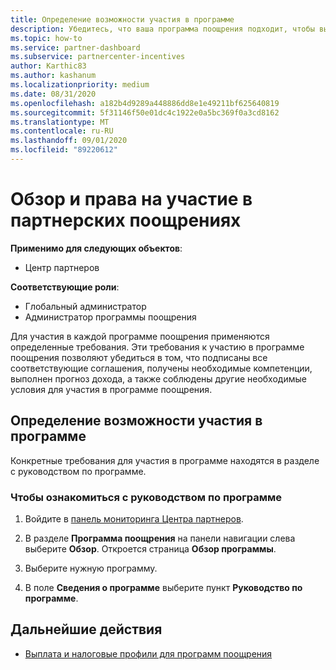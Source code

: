 ```yaml
---
title: Определение возможности участия в программе
description: Убедитесь, что ваша программа поощрения подходит, чтобы вы могли получить оплату.
ms.topic: how-to
ms.service: partner-dashboard
ms.subservice: partnercenter-incentives
author: Karthic83
ms.author: kashanum
ms.localizationpriority: medium
ms.date: 08/31/2020
ms.openlocfilehash: a182b4d9289a448886dd8e1e49211bf625640819
ms.sourcegitcommit: 5f31146f50e01dc4c1922e0a5bc369f0a3cd8162
ms.translationtype: MT
ms.contentlocale: ru-RU
ms.lasthandoff: 09/01/2020
ms.locfileid: "89220612"
---
```

# <a name="partner-incentives-overview-and-eligibility"></a>Обзор и права на участие в партнерских поощрениях 

**Применимо для следующих объектов**:

- Центр партнеров

**Соответствующие роли**:

- Глобальный администратор
- Администратор программы поощрения

 Для участия в каждой программе поощрения применяются определенные требования. Эти требования к участию в программе поощрения позволяют убедиться в том, что подписаны все соответствующие соглашения, получены необходимые компетенции, выполнен прогноз дохода, а также соблюдены другие необходимые условия для участия в программе поощрения.

## <a name="determining-your-program-eligibility"></a>Определение возможности участия в программе

Конкретные требования для участия в программе находятся в разделе с руководством по программе. 

### <a name="to-see-your-program-guide"></a>Чтобы ознакомиться с руководством по программе

1. Войдите в [панель мониторинга Центра партнеров](https://partner.microsoft.com/dashboard/).

2. В разделе **Программа поощрения** на панели навигации слева выберите **Обзор**. Откроется страница **Обзор программы**.

3. Выберите нужную программу.

4. В поле **Сведения о программе** выберите пункт **Руководство по программе**.

## <a name="next-steps"></a>Дальнейшие действия

- [Выплата и налоговые профили для программ поощрения](incentives-create-and-manage-your-payout-and-tax-profiles.md)